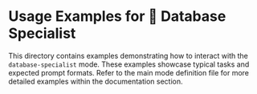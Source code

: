 # Usage Examples for 💾 Database Specialist

This directory contains examples demonstrating how to interact with the `database-specialist` mode. These examples showcase typical tasks and expected prompt formats. Refer to the main mode definition file for more detailed examples within the documentation section.